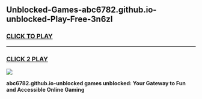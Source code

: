 
## Unblocked-Games-abc6782.github.io-unblocked-Play-Free-3n6zl
<h3>
<a href="https://premium76.site?title=abc6782.github.io-unblocked&ref=18A1">CLICK TO PLAY</a></h3>
<hr>

<h3>
<a href="https://premium76.site?title=abc6782.github.io-unblocked&ref=18A1">CLICK 2 PLAY</a>
  
</h3>

<a href="https://premium76.site?title=abc6782.github.io-unblocked&ref=18A1"><img src="https://clearcache.store/games.png"></a>


**abc6782.github.io-unblocked games unblocked: Your Gateway to Fun and Accessible Online Gaming**
